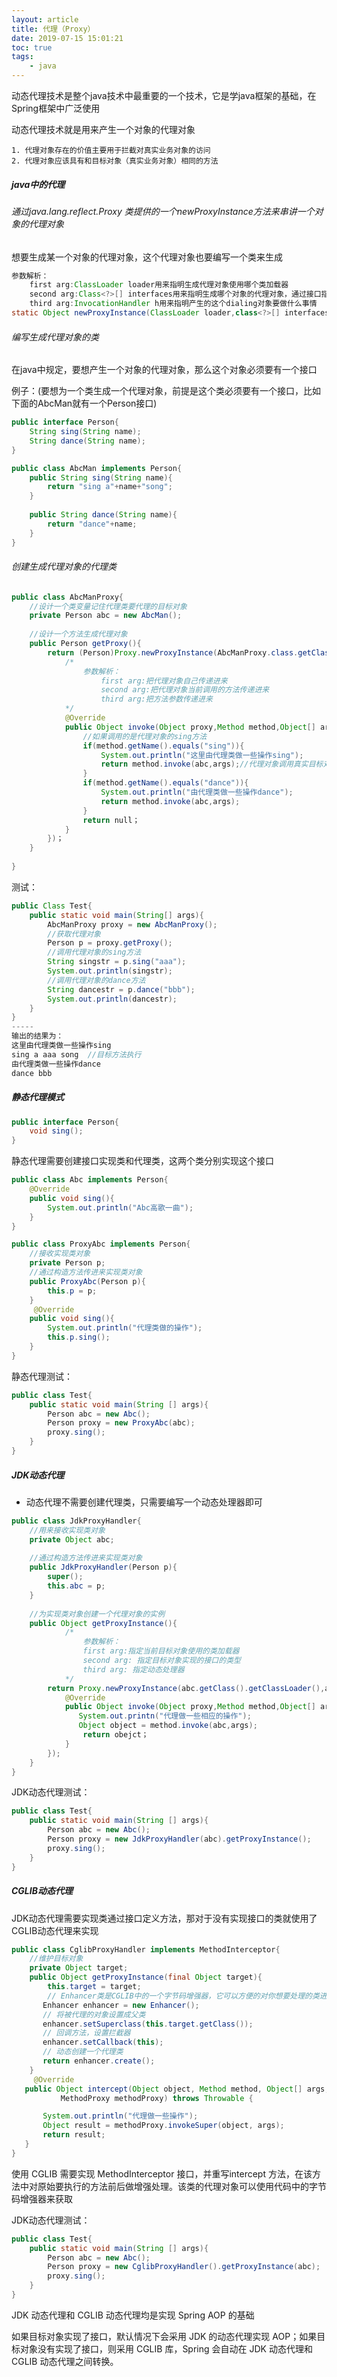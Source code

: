 ```yaml
---
layout: article
title: 代理（Proxy）
date: 2019-07-15 15:01:21
toc: true
tags:
	- java
---
```




动态代理技术是整个java技术中最重要的一个技术，它是学java框架的基础，在Spring框架中广泛使用

动态代理技术就是用来产生一个对象的代理对象<!--more-->

 	1. 代理对象存在的价值主要用于拦截对真实业务对象的访问
 	2. 代理对象应该具有和目标对象（真实业务对象）相同的方法

##### java中的代理

###### 通过java.lang.reflect.Proxy 类提供的一个newProxyInstance方法来串讲一个对象的代理对象

想要生成某一个对象的代理对象，这个代理对象也要编写一个类来生成

``` java
参数解析：
	first arg:ClassLoader loader用来指明生成代理对象使用哪个类加载器
	second arg:Class<?>[] interfaces用来指明生成哪个对象的代理对象，通过接口指定
	third arg:InvocationHandler h用来指明产生的这个dialing对象要做什么事情
static Object newProxyInstance(ClassLoader loader,class<?>[] interfaces,InvocationHandler h)
```

###### 编写生成代理对象的类

在java中规定，要想产生一个对象的代理对象，那么这个对象必须要有一个接口

例子：(要想为一个类生成一个代理对象，前提是这个类必须要有一个接口，比如下面的AbcMan就有一个Person接口)

```java
public interface Person{
    String sing(String name);
    String dance(String name);
}
```

```java
public class AbcMan implements Person{
    public String sing(String name){
        return "sing a"+name+"song";
    }
    
    public String dance(String name){
        return "dance"+name;
    }
}
```

###### 创建生成代理对象的代理类

```java
public class AbcManProxy{
	//设计一个类变量记住代理类要代理的目标对象
    private Person abc = new AbcMan();
    
    //设计一个方法生成代理对象
    public Person getProxy(){
        return (Person)Proxy.newProxyInstance(AbcManProxy.class.getClassLoader(),abc.getClass().getInterfaces(),new InvocationHandler(){
        	/*
        		参数解析：
        			first arg:把代理对象自己传递进来
        			second arg:把代理对象当前调用的方法传递进来
        			third arg:把方法参数传递进来
        	*/
            @Override
            public Object invoke(Object proxy,Method method,Object[] args) throws Throwable{
                //如果调用的是代理对象的sing方法
                if(method.getName().equals("sing")){
                    System.out.println("这里由代理类做一些操作sing");
                    return method.invoke(abc,args);//代理对象调用真实目标对象的sing方法去处理用户请求
                }
                if(method.getName().equals("dance")){
                    System.out.println("由代理类做一些操作dance");
                    return method.invoke(abc,args);
                }
                return null；
            }
        })；
    }
    
}
```

测试：

````java
public Class Test{
    public static void main(String[] args){
        AbcManProxy proxy = new AbcManProxy();
        //获取代理对象
        Person p = proxy.getProxy();
        //调用代理对象的sing方法
        String singstr = p.sing("aaa");
        System.out.println(singstr);
        //调用代理对象的dance方法
        String dancestr = p.dance("bbb");
        System.out.println(dancestr);
    }
}
-----
输出的结果为：
这里由代理类做一些操作sing
sing a aaa song  //目标方法执行
由代理类做一些操作dance
dance bbb 

````



##### 静态代理模式

```java
public interface Person{
    void sing();
}
```

静态代理需要创建接口实现类和代理类，这两个类分别实现这个接口

```java
public class Abc implements Person{
    @Override
    public void sing(){
        System.out.println("Abc高歌一曲");
    }
}
```

```java
public class ProxyAbc implements Person{
    //接收实现类对象
    private Person p;
    //通过构造方法传进来实现类对象
    public ProxyAbc(Person p){
        this.p = p;
    }
     @Override
    public void sing(){
        System.out.println("代理类做的操作");
        this.p.sing();
    }
}
```

静态代理测试：

```java
public class Test{
    public static void main(String [] args){
        Person abc = new Abc();
        Person proxy = new ProxyAbc(abc);
        proxy.sing();
    }
}
```

##### JDK动态代理

* 动态代理不需要创建代理类，只需要编写一个动态处理器即可

```java
public class JdkProxyHandler{
	//用来接收实现类对象
    private Object abc;
    
    //通过构造方法传进来实现类对象
    public JdkProxyHandler(Person p){
        super();
        this.abc = p;
    }
    
    //为实现类对象创建一个代理对象的实例
    public Object getProxyInstance(){
    		/*
        		参数解析：
        		first arg:指定当前目标对象使用的类加载器
        		second arg: 指定目标对象实现的接口的类型
        		third arg: 指定动态处理器
        	*/
        return Proxy.newProxyInstance(abc.getClass().getClassLoader(),abc.getClass().getInterfaces(),new InvocationHandler(){
            @Override
            public Object invoke(Object proxy,Method method,Object[] args) throws Throwable{
               System.out.printn("代理做一些相应的操作");
               Object object = method.invoke(abc,args);
                return obejct；
            }
        });
    }
}
```

JDK动态代理测试：

```java
public class Test{
    public static void main(String [] args){
        Person abc = new Abc();
        Person proxy = new JdkProxyHandler(abc).getProxyInstance();
        proxy.sing();
    }
}
```

##### CGLIB动态代理

JDK动态代理需要实现类通过接口定义方法，那对于没有实现接口的类就使用了CGLIB动态代理来实现

```java
public class CglibProxyHandler implements MethodInterceptor{
	//维护目标对象
    private Object target;
    public Object getProxyInstance(final Object target){
        this.target = target;
        // Enhancer类是CGLIB中的一个字节码增强器，它可以方便的对你想要处理的类进行扩展
       Enhancer enhancer = new Enhancer();
       // 将被代理的对象设置成父类
       enhancer.setSuperclass(this.target.getClass());
       // 回调方法，设置拦截器
       enhancer.setCallback(this);
       // 动态创建一个代理类
       return enhancer.create();
    }
     @Override
   public Object intercept(Object object, Method method, Object[] args,
           MethodProxy methodProxy) throws Throwable {

       System.out.println("代理做一些操作");
       Object result = methodProxy.invokeSuper(object, args);
       return result;
   }
}
```

使用 CGLIB 需要实现 MethodInterceptor 接口，并重写intercept 方法，在该方法中对原始要执行的方法前后做增强处理。该类的代理对象可以使用代码中的字节码增强器来获取

JDK动态代理测试：

```java
public class Test{
    public static void main(String [] args){
        Person abc = new Abc();
        Person proxy = new CglibProxyHandler().getProxyInstance(abc);
        proxy.sing();
    }
}
```



JDK 动态代理和 CGLIB 动态代理均是实现 Spring AOP 的基础

如果目标对象实现了接口，默认情况下会采用 JDK 的动态代理实现 AOP；如果目标对象没有实现了接口，则采用 CGLIB 库，Spring 会自动在 JDK 动态代理和 CGLIB 动态代理之间转换。



